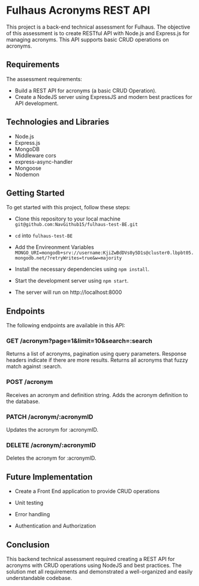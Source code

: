 
# Fulhaus Acronyms REST API 

This project is a back-end technical assessment for Fulhaus. The objective of this assessment is to create RESTful API with Node.js and Express.js for managing acronyms. This API supports basic CRUD operations on acronyms.


## Requirements

The assessment requirements:

- Build a REST API for acronyms (a basic CRUD Operation).
- Create a NodeJS server using ExpressJS and modern best practices for API development.


## Technologies and Libraries

- Node.js
- Express.js
- MongoDB
- Middleware cors
- express-async-handler
- Mongoose
- Nodemon

## Getting Started

To get started with this project, follow these steps:

- Clone this repository to your local machine
`git@github.com:NavGithub15/fulhaus-test-BE.git`
- `cd` into `fulhaus-test-BE`

- Add the Envireonment Variables
`MONGO_URI=mongodb+srv://username:KjiZwBdDVs0y5D1s@cluster0.lbpbt05.mongodb.net/?retryWrites=true&w=majority`
- Install the necessary dependencies using `npm install`.
- Start the development server using `npm start`.
- The server will run on http://localhost:8000

## Endpoints
The following endpoints are available in this API:

### GET /acronym?page=1&limit=10&search=:search
Returns a list of acronyms, pagination using query parameters. Response headers indicate if there are more results. Returns all acronyms that fuzzy match against :search.

### POST /acronym
Receives an acronym and definition string. Adds the acronym definition to the database.

### PATCH /acronym/:acronymID
Updates the acronym for :acronymID.

### DELETE /acronym/:acronymID
Deletes the acronym for :acronymID.

## Future Implementation

- Create a Front End application to provide CRUD operations

- Unit testing

- Error handling

- Authentication and Authorization


## Conclusion
This backend technical assessment required creating a REST API for acronyms with CRUD operations using NodeJS and best practices. The solution met all requirements and demonstrated a well-organized and easily understandable codebase.
